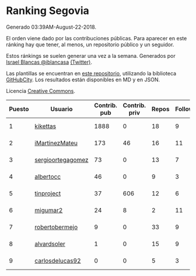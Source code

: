 # Ranking Segovia

Generado 03:39AM-August-22-2018.

El orden viene dado por las contribuciones públicas. Para aparecer en este ránking hay que tener, al menos, un repositorio público y un seguidor.

Estos ránkings se suelen generar una vez a la semana. Generados por [Israel Blancas @iblancasa](https://github.com/iblancasa/) [(Twitter)](https://twitter.com/iblancasa).

Las plantillas se encuentran en [este repositorio](https://github.com/iblancasa/GH-Spanish-Ranking), utilizando la biblioteca [GitHubCity](https://github.com/iblancasa/GitHubCity). Los resultados están disponibles en MD y en JSON.

Licencia [Creative Commons](https://creativecommons.org/licenses/by/4.0/).

| Puesto   |  Usuario  | Contrib. pub | Contrib. priv |Repos| Followers | Desde |  Avatar  |
|----------|-----------|--------------|---------------|-----|-----------|-------|----------|
|1|[kikettas](https://github.com/kikettas)|1888|0|18|9|2014-10-08|![kikettas]()|
|2|[iMartinezMateu](https://github.com/iMartinezMateu)|173|46|16|11|2014-10-19|![iMartinezMateu]()|
|3|[sergioortegagomez](https://github.com/sergioortegagomez)|73|0|13|7|2014-09-14|![sergioortegagomez]()|
|4|[albertocc](https://github.com/albertocc)|46|0|9|3|2015-08-18|![albertocc]()|
|5|[tinproject](https://github.com/tinproject)|37|606|12|6|2013-03-01|![tinproject]()|
|6|[migumar2](https://github.com/migumar2)|24|8|2|11|2011-05-31|![migumar2]()|
|7|[robertobermejo](https://github.com/robertobermejo)|9|0|33|9|2010-03-13|![robertobermejo]()|
|8|[alvardsoler](https://github.com/alvardsoler)|1|0|15|9|2013-04-09|![alvardsoler]()|
|9|[carlosdelucas92](https://github.com/carlosdelucas92)|0|0|5|3|2015-01-27|![carlosdelucas92]()|
